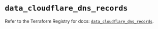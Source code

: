 # `data_cloudflare_dns_records`

Refer to the Terraform Registry for docs: [`data_cloudflare_dns_records`](https://registry.terraform.io/providers/cloudflare/cloudflare/5.5.0/docs/data-sources/dns_records).
